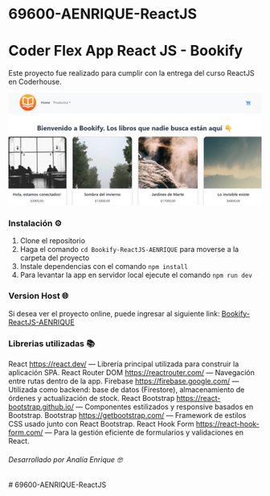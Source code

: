 ﻿# 69600-AENRIQUE-ReactJS
# Coder Flex App React JS - Bookify

Este proyecto fue realizado para cumplir con la entrega del curso ReactJS en Coderhouse.

![image](Bookify-ReactJS-AENRIQUE/public/BookifyReadMe.png)

### Instalación ⚙️

1. Clone el repositorio
2. Haga el comando `cd Bookify-ReactJS-AENRIQUE` para moverse a la carpeta del proyecto
3. Instale dependencias con el comando `npm install`
4. Para levantar la app en servidor local ejecute el comando `npm run dev`

### Version Host 🌐

Si desea ver el proyecto online, puede ingresar al siguiente link: [Bookify-ReactJS-AENRIQUE](https://bookify.vercel.app/)

### Librerias utilizadas 📚

React https://react.dev/ — Librería principal utilizada para construir la aplicación SPA.
React Router DOM https://reactrouter.com/ — Navegación entre rutas dentro de la app.
Firebase https://firebase.google.com/ — Utilizada como backend: base de datos (Firestore), almacenamiento de órdenes y actualización de stock.
React Bootstrap https://react-bootstrap.github.io/ — Componentes estilizados y responsive basados en Bootstrap.
Bootstrap https://getbootstrap.com/ — Framework de estilos CSS usado junto con React Bootstrap.
React Hook Form https://react-hook-form.com/ — Para la gestión eficiente de formularios y validaciones en React.





###### Desarrollado por Analía Enrique 🤓
#   6 9 6 0 0 - A E N R I Q U E - R e a c t J S 
 
 
